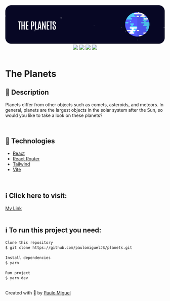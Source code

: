 <div align='center'>
<img src='./readme/banner.png'>

<div>
    <img src="https://img.shields.io/github/repo-size/paulomigueljs/planets">
    <img src="https://img.shields.io/github/last-commit/paulomigueljs/planets">
    <img src="https://img.shields.io/github/languages/count/paulomigueljs/planets">
    <img src="https://img.shields.io/github/languages/top/paulomigueljs/planets">
</div>
</div>

</br>

<h1>The Planets</h1>

<h2>🔖 Description</h2>

<p>Planets differ from other objects such as comets, asteroids, and meteors. In general, planets are the largest objects in the solar system after the Sun, so would you like to take a look on these planets?</p>

</br>

<h2>🚀 Technologies</h2>
<ul>
    <li><a href="https://create-react-app.dev/" target="_blank">React</a></li>
    <li><a href="https://reactrouter.com/" target="_blank">React Router</a></li>
    <li><a href="https://tailwindcss.com/" target="_blank">Tailwind</a></li>    
    <li><a href="https://vitejs.dev/" target="_blank">Vite</a></li>

</ul>

<br>

<h2>ℹ️ Click here to visit:</h2>
<a href="[https://my-link-one.vercel.app/](https://planets-henna.vercel.app/)" target="_blank">My Link</a>

<br>
<br>

<h2>ℹ️ To run this project you need:</h2>

    Clone this repository
    $ git clone https://github.com/paulomiguelJS/planets.git

    Install dependencies
    $ yarn

    Run project
    $ yarn dev

<br>
Created with 💙 by <a href="https://github.com/paulomiguelJS/planets" target="_blank">Paulo Miguel</a></p>
